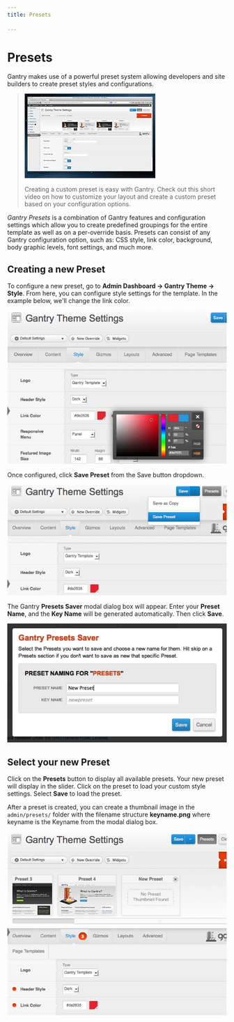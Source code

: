 ```yaml
---
title: Presets

---
```


Presets
=======
Gantry makes use of a powerful preset system allowing developers and site builders to create preset styles and configurations.

> [![](../assets/g4-presets.jpg)](http://youtube.com/embed/_bU95HLptUs)
>
> Creating a custom preset is easy with Gantry. Check out this short video on how to customize your layout and create a custom preset based on your configuration options.

*Gantry Presets* is a combination of Gantry features and configuration settings which allow you to create predefined groupings for the entire template as well as on a per-override basis. Presets can consist of any Gantry configuration option, such as: CSS style, link color, background, body graphic levels, font settings, and much more.


Creating a new Preset
---------------------
To configure a new preset, go to **Admin Dashboard → Gantry Theme → Style**. From here, you can configure style settings for the template. In the example below, we'll change the link color.

![](assets/presets-configure.jpg)

Once configured, click **Save Preset** from the Save button dropdown.

![](assets/presets-save.jpg)

The Gantry **Presets Saver** modal dialog box will appear. Enter your **Preset Name**, and the **Key Name** will be generated automatically. Then click **Save**.

![](assets/presets-create.jpg)


Select your new Preset
----------------------
Click on the **Presets** button to display all available presets. Your new preset will display in the slider. Click on the preset to load your custom style settings. Select **Save** to load the preset.

After a preset is created, you can create a thumbnail image in the `admin/presets/` folder with the filename structure **keyname.png** where keyname is the Keyname from the modal dialog box.

![](assets/presets-select.jpg)
